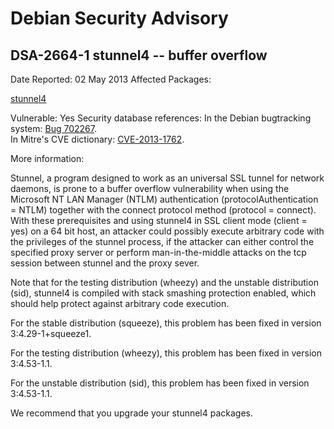 
Debian Security Advisory
========================


DSA-2664-1 stunnel4 -- buffer overflow
--------------------------------------



Date Reported:
02 May 2013
Affected Packages:

[stunnel4](https://packages.debian.org/src:stunnel4)

Vulnerable:
Yes
Security database references:
In the Debian bugtracking system: [Bug 702267](https://bugs.debian.org/cgi-bin/bugreport.cgi?bug=702267).  
In Mitre's CVE dictionary: [CVE-2013-1762](https://security-tracker.debian.org/tracker/CVE-2013-1762).  

More information:

Stunnel, a program designed to work as an universal SSL tunnel for
network daemons, is prone to a buffer overflow vulnerability when using
the Microsoft NT LAN Manager (NTLM) authentication
(protocolAuthentication = NTLM) together with the connect
protocol method (protocol = connect). With these prerequisites
and using stunnel4 in SSL client mode (client = yes) on a 64 bit
host, an attacker could possibly execute arbitrary code with the
privileges of the stunnel process, if the attacker can either control
the specified proxy server or perform man-in-the-middle attacks on the
tcp session between stunnel and the proxy sever.


Note that for the testing distribution (wheezy) and the unstable
distribution (sid), stunnel4 is compiled with stack smashing protection
enabled, which should help protect against arbitrary code execution.


For the stable distribution (squeeze), this problem has been fixed in
version 3:4.29-1+squeeze1.


For the testing distribution (wheezy), this problem has been fixed in
version 3:4.53-1.1.


For the unstable distribution (sid), this problem has been fixed in
version 3:4.53-1.1.


We recommend that you upgrade your stunnel4 packages.





